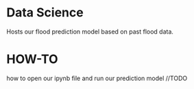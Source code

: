 # Data Science
Hosts our flood prediction model based on past flood data.

# HOW-TO
how to open our ipynb file and run our prediction model
//TODO
